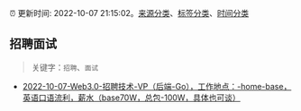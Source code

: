 :alarm_clock: 更新时间: 2022-10-07 21:15:02。[来源分类](../README.md)、[标签分类](../TAGS.md)、[时间分类](../TIMELINE.md)

## 招聘面试


> 关键字：`招聘`、`面试`



- [2022-10-07-Web3.0-招聘技术-VP（后端-Go），工作地点：-home-base，英语口语流利，薪水（base70W，总包-100W，具体也可谈）](https://www.v2ex.com/t/885114) 